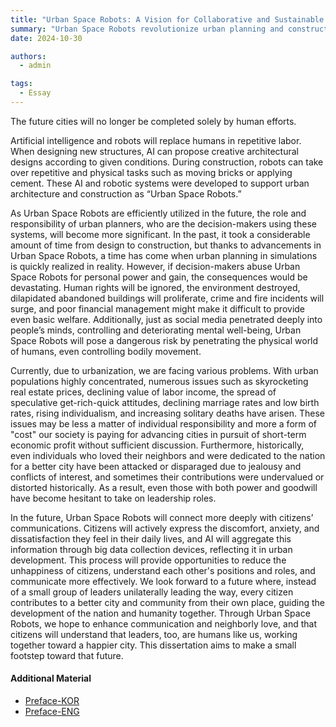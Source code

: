 ```yaml
---
title: "Urban Space Robots: A Vision for Collaborative and Sustainable Urban Development"
summary: "Urban Space Robots revolutionize urban planning and construction, fostering collaboration, sustainability, and citizen-driven city development."
date: 2024-10-30

authors:
  - admin

tags:
  - Essay
---
```


The future cities will no longer be completed solely by human efforts.

Artificial intelligence and robots will replace humans in repetitive labor. When designing new structures, AI can propose creative architectural designs according to given conditions. During construction, robots can take over repetitive and physical tasks such as moving bricks or applying cement. These AI and robotic systems were developed to support urban architecture and construction as “Urban Space Robots.”

As Urban Space Robots are efficiently utilized in the future, the role and responsibility of urban planners, who are the decision-makers using these systems, will become more significant. In the past, it took a considerable amount of time from design to construction, but thanks to advancements in Urban Space Robots, a time has come when urban planning in simulations is quickly realized in reality. However, if decision-makers abuse Urban Space Robots for personal power and gain, the consequences would be devastating. Human rights will be ignored, the environment destroyed, dilapidated abandoned buildings will proliferate, crime and fire incidents will surge, and poor financial management might make it difficult to provide even basic welfare. Additionally, just as social media penetrated deeply into people’s minds, controlling and deteriorating mental well-being, Urban Space Robots will pose a dangerous risk by penetrating the physical world of humans, even controlling bodily movement.

Currently, due to urbanization, we are facing various problems. With urban populations highly concentrated, numerous issues such as skyrocketing real estate prices, declining value of labor income, the spread of speculative get-rich-quick attitudes, declining marriage rates and low birth rates, rising individualism, and increasing solitary deaths have arisen. These issues may be less a matter of individual responsibility and more a form of "cost" our society is paying for advancing cities in pursuit of short-term economic profit without sufficient discussion. Furthermore, historically, even individuals who loved their neighbors and were dedicated to the nation for a better city have been attacked or disparaged due to jealousy and conflicts of interest, and sometimes their contributions were undervalued or distorted historically. As a result, even those with both power and goodwill have become hesitant to take on leadership roles.

In the future, Urban Space Robots will connect more deeply with citizens’ communications. Citizens will actively express the discomfort, anxiety, and dissatisfaction they feel in their daily lives, and AI will aggregate this information through big data collection devices, reflecting it in urban development. This process will provide opportunities to reduce the unhappiness of citizens, understand each other's positions and roles, and communicate more effectively. We look forward to a future where, instead of a small group of leaders unilaterally leading the way, every citizen contributes to a better city and community from their own place, guiding the development of the nation and humanity together. Through Urban Space Robots, we hope to enhance communication and neighborly love, and that citizens will understand that leaders, too, are humans like us, working together toward a happier city. This dissertation aims to make a small footstep toward that future.

#### Additional Material

* <a href="/the-city-of-the-future-one-kor.pdf">Preface-KOR</a>
* <a href="/the-city-of-the-future-one.pdf">Preface-ENG</a>

